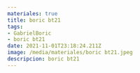 ```yaml
---
materiales: true
title: boric bt21
tags:
- GabrielBoric
- boric bt21
date: 2021-11-01T23:18:24.211Z
image: /media/materiales/boric bt21.jpeg
descripcion: boric bt21
---
```


